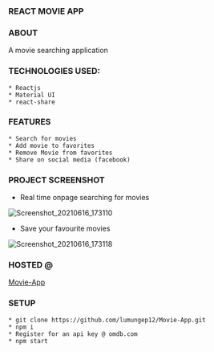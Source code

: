 ### REACT MOVIE APP

### ABOUT

A movie searching application

### TECHNOLOGIES USED:

    * Reactjs
    * Material UI
    * react-share

### FEATURES

    * Search for movies
    * Add movie to favorites
    * Remove Movie from favorites
    * Share on social media (facebook)

### PROJECT SCREENSHOT

-   Real time onpage searching for movies

![Screenshot_20210616_173110](https://user-images.githubusercontent.com/58906058/122238368-99363f80-ceaf-11eb-9af6-3f0fc8dcde5e.png)

-   Save your favourite movies

![Screenshot_20210616_173118](https://user-images.githubusercontent.com/58906058/122238395-9dfaf380-ceaf-11eb-87c9-058266e92f60.png)

### HOSTED @

[Movie-App](https://gallant-albattani-ce1704.netlify.app/)

### SETUP

    * git clone https://github.com/lumungep12/Movie-App.git
    * npm i
    * Register for an api key @ omdb.com
    * npm start

